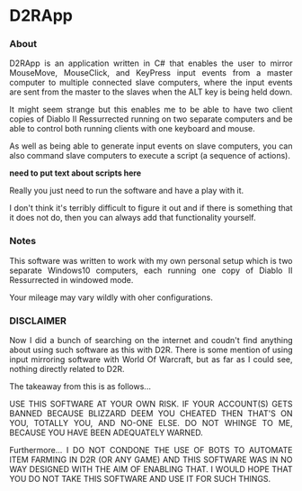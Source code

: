 
<div align="justify">

# D2RApp

### About

D2RApp is an application written in C# that enables the user to mirror MouseMove, MouseClick, and KeyPress input events from a master computer to multiple connected slave computers, where the input events are sent from the master to the slaves when the ALT key is being held down.

It might seem strange but this enables me to be able to have two client copies of Diablo II Ressurrected running on two separate computers and be able to control both running clients with one keyboard and mouse.

As well as being able to generate input events on slave computers, you can also command slave computers to execute a script (a sequence of actions).

**need to put text about scripts here**





Really you just need to run the software and have a play with it.

I don't think it's terribly difficult to figure it out and if there is something that it does not do, then you can always add that functionality yourself.

### Notes

This software was written to work with my own personal setup which is two separate Windows10 computers, each running one copy of Diablo II Ressurrected in windowed mode.

Your mileage may vary wildly with oher configurations.

### DISCLAIMER
Now I did a bunch of searching on the internet and coudn't find anything about using such software as this with D2R. There is some mention of using input mirroring software with World Of Warcraft, but as far as I could see, nothing directly related to D2R.

The takeaway from this is as follows...

USE THIS SOFTWARE AT YOUR OWN RISK. IF YOUR ACCOUNT(S) GETS BANNED BECAUSE BLIZZARD DEEM YOU CHEATED THEN THAT'S ON YOU, TOTALLY YOU, AND NO-ONE ELSE. DO NOT WHINGE TO ME, BECAUSE YOU HAVE BEEN ADEQUATELY WARNED.

Furthermore...
I DO NOT CONDONE THE USE OF BOTS TO AUTOMATE ITEM FARMING IN D2R (OR ANY GAME) AND THIS SOFTWARE WAS IN NO WAY DESIGNED WITH THE AIM OF ENABLING THAT. I WOULD HOPE THAT YOU DO NOT TAKE THIS SOFTWARE AND USE IT FOR SUCH THINGS.
